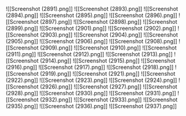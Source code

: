 ![[Screenshot (2891).png]]
![[Screenshot (2893).png]]
![[Screenshot (2894).png]]
![[Screenshot (2895).png]]
![[Screenshot (2896).png]]
![[Screenshot (2897).png]]
![[Screenshot (2898).png]]
![[Screenshot (2899).png]]
![[Screenshot (2901).png]]
![[Screenshot (2902).png]]
![[Screenshot (2903).png]]
![[Screenshot (2904).png]]
![[Screenshot (2905).png]]
![[Screenshot (2906).png]]
![[Screenshot (2908).png]]
![[Screenshot (2909).png]]
![[Screenshot (2910).png]]
![[Screenshot (2911).png]]
![[Screenshot (2912).png]]
![[Screenshot (2913).png]]
![[Screenshot (2914).png]]
![[Screenshot (2915).png]]
![[Screenshot (2916).png]]
![[Screenshot (2917).png]]
![[Screenshot (2918).png]]
![[Screenshot (2919).png]]
![[Screenshot (2921).png]]
![[Screenshot (2922).png]]
![[Screenshot (2923).png]]
![[Screenshot (2924).png]]
![[Screenshot (2926).png]]
![[Screenshot (2927).png]]
![[Screenshot (2928).png]]
![[Screenshot (2930).png]]
![[Screenshot (2931).png]]
![[Screenshot (2932).png]]
![[Screenshot (2933).png]]
![[Screenshot (2935).png]]
![[Screenshot (2936).png]]
![[Screenshot (2937).png]]
